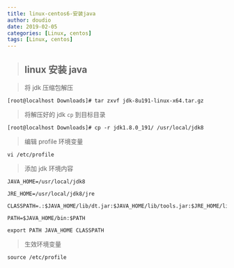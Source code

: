 ```yaml
---
title: linux-centos6-安装java
author: doudio
date: 2019-02-05
categories: [Linux, centos]
tags: [Linux, centos]
---
```


> ## linux 安装 java

> 将 jdk 压缩包解压

```shell
[root@localhost Downloads]# tar zxvf jdk-8u191-linux-x64.tar.gz 
```

> 将解压好的 jdk `cp` 到目标目录

```shell
[root@localhost Downloads]# cp -r jdk1.8.0_191/ /usr/local/jdk8
```

> 编辑 profile 环境变量

```shell
vi /etc/profile
```

> 添加 jdk 环境内容

```shell
JAVA_HOME=/usr/local/jdk8

JRE_HOME=/usr/local/jdk8/jre

CLASSPATH=.:$JAVA_HOME/lib/dt.jar:$JAVA_HOME/lib/tools.jar:$JRE_HOME/lib

PATH=$JAVA_HOME/bin:$PATH

export PATH JAVA_HOME CLASSPATH
```

> 生效环境变量

```shell
source /etc/profile
```

